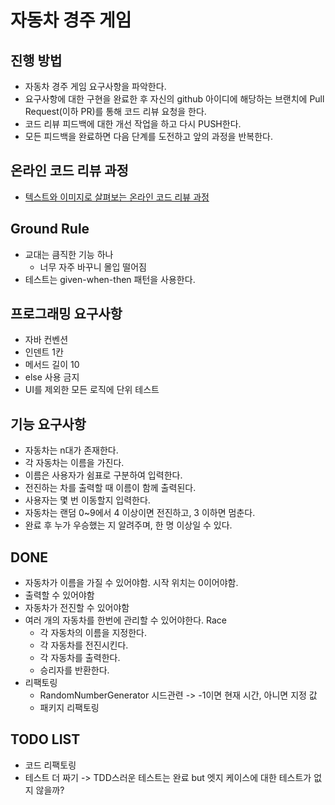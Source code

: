 # 자동차 경주 게임
## 진행 방법
* 자동차 경주 게임 요구사항을 파악한다.
* 요구사항에 대한 구현을 완료한 후 자신의 github 아이디에 해당하는 브랜치에 Pull Request(이하 PR)를 통해 코드 리뷰 요청을 한다.
* 코드 리뷰 피드백에 대한 개선 작업을 하고 다시 PUSH한다.
* 모든 피드백을 완료하면 다음 단계를 도전하고 앞의 과정을 반복한다.

## 온라인 코드 리뷰 과정
* [텍스트와 이미지로 살펴보는 온라인 코드 리뷰 과정](https://github.com/next-step/nextstep-docs/tree/master/codereview)

## Ground Rule
- 교대는 큼직한 기능 하나
  - 너무 자주 바꾸니 몰입 떨어짐
- 테스트는 given-when-then 패턴을 사용한다.

## 프로그래밍 요구사항
- 자바 컨벤션
- 인덴트 1칸
- 메서드 길이 10
- else 사용 금지
- UI를 제외한 모든 로직에 단위 테스트

## 기능 요구사항
- 자동차는 n대가 존재한다.
- 각 자동차는 이름을 가진다.
- 이름은 사용자가 쉼표로 구분하여 입력한다.
- 전진하는 차를 출력할 때 이름이 함께 출력된다.
- 사용자는 몇 번 이동할지 입력한다.
- 자동차는 랜덤 0~9에서 4 이상이면 전진하고, 3 이하면 멈춘다.
- 완료 후 누가 우승했는 지 알려주며, 한 명 이상일 수 있다.

## DONE
- 자동차가 이름을 가질 수 있어야함. 시작 위치는 0이어야함.
- 출력할 수 있어야함
- 자동차가 전진할 수 있어야함
- 여러 개의 자동차를 한번에 관리할 수 있어야한다. Race
  - 각 자동차의 이름을 지정한다.
  - 각 자동차를 전진시킨다.
  - 각 자동차를 출력한다.
  - 승리자를 반환한다.
- 리팩토링
  - RandomNumberGenerator 시드관련 -> -1이면 현재 시간, 아니면 지정 값
  - 패키지 리팩토링

## TODO LIST
- 코드 리팩토링
- 테스트 더 짜기 -> TDD스러운 테스트는 완료 but 엣지 케이스에 대한 테스트가 없지 않을까?

